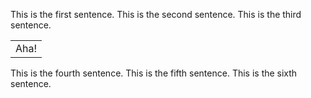 This is the first sentence.
This is the second sentence.
This is the third sentence.
<table attribute="value">
  <tr>
    <td>Aha!</td>
  </tr>
</table>
</table>

This is the fourth sentence.
This is the fifth sentence.
This is the sixth sentence.
